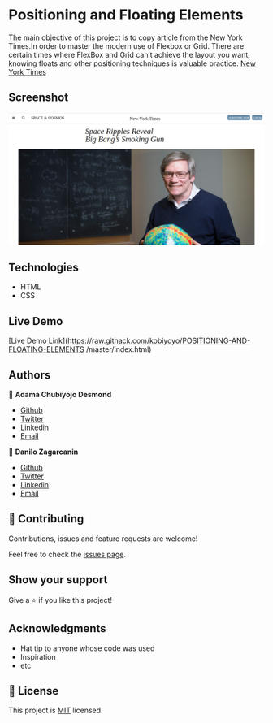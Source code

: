 # Positioning and Floating Elements
The main objective of this project  is to copy  article from the New York Times.In order to master the modern use of  Flexbox or Grid. 
There are certain times where FlexBox and Grid can’t achieve the layout you want, knowing floats and other positioning techniques is 
valuable practice.
[New York Times](https://www.nytimes.com/2014/03/18/science/space/detection-of-waves-in-space-buttresses-landmark-theory-of-big-bang.html?_r=0)

## Screenshot

![screenshot](images/screenshot.png) 

## Technologies

- HTML 
- CSS


## Live Demo

[Live Demo Link](https://raw.githack.com/kobiyoyo/POSITIONING-AND-FLOATING-ELEMENTS
/master/index.html)

## Authors

👤 **Adama Chubiyojo Desmond**

-  [Github](https://github.com/kobiyoyo)
-  [Twitter](https://twitter.com/_kobiyoyo)
-  [Linkedin](https://www.linkedin.com/in/chubiyojo-adama/)
-  [Email](adamachubi@gmail.com)

👤 **Danilo Zagarcanin**

- [Github](https://github.com/danilozag1992)
- [Twitter](https://twitter.com/danilo96061514)
- [Linkedin](https://www.linkedin.com/in/danilo-zagarcanin-88169b185/)
- [Email](danilozagarcanin@gmail.com)

## 🤝 Contributing

Contributions, issues and feature requests are welcome!

Feel free to check the [issues page](issues/).

## Show your support

Give a ⭐️ if you like this project!

## Acknowledgments

- Hat tip to anyone whose code was used
- Inspiration
- etc

## 📝 License

This project is [MIT](lic.url) licensed.
